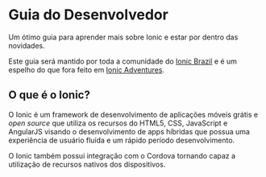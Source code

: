 # Guia do Desenvolvedor
Um ótimo guia para aprender mais sobre Ionic e estar por 
dentro das novidades. 

Este guia será mantido por toda a comunidade do [Ionic Brazil](http://github.com/ionicbrazil) e é um espelho do que fora feito em [Ionic Adventures](http://github.com/juarezpaf/ionic-adventures).

## O que é o Ionic?
O Ionic é um framework de desenvolvimento de aplicações móveis grátis e *open source* que utiliza os recursos do HTML5, CSS, JavaScript e AngularJS visando o desenvolvimento de apps híbridas que possua uma experiência de usuário fluída e um rápido período desenvolvimento.

O Ionic também possui integração com o Cordova tornando capaz a utilização de recursos nativos dos dispositivos.